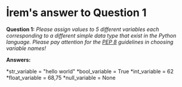 # İrem's answer to Question 1

**Question 1:** *Please assign values to 5 different variables each corresponding to a different simple
data type that exist in the Python language. Please pay attention for the [PEP 8](https://peps.python.org/pep-0008/)
guidelines in choosing variable names!*


**Answers:**

*str_variable = "hello world"
*bool_variable = True
*int_variable = 62
*float_variable = 68,75
*null_variable = None